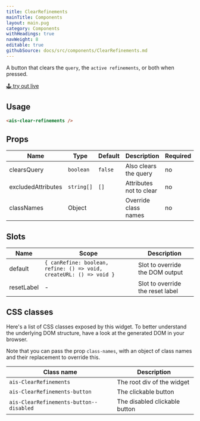 ```yaml
---
title: ClearRefinements
mainTitle: Components
layout: main.pug
category: Components
withHeadings: true
navWeight: 8
editable: true
githubSource: docs/src/components/ClearRefinements.md
---
```


A button that clears the `query`, the `active refinements`, or both when pressed.

<a class="btn btn-static-theme" href="stories/?selectedKind=ClearRefinements">🕹 try out live</a>

## Usage

```html
<ais-clear-refinements />
```

## Props

Name | Type | Default | Description | Required
---|---|---|---|---
clearsQuery | `boolean` | `false` | Also clears the query | no
excludedAttributes | `string[]` | `[]` | Attributes not to clear | no
classNames | Object | | Override class names | no

## Slots

Name | Scope | Description
---|---|---
default | `{ canRefine: boolean, refine: () => void, createURL: () => void }` | Slot to override the DOM output
resetLabel | - | Slot to override the reset label

## CSS classes

Here's a list of CSS classes exposed by this widget. To better understand the underlying DOM structure, have a look at the generated DOM in your browser.

Note that you can pass the prop `class-names`, with an object of class names and their replacement to override this.

Class name | Description
---|---
`ais-ClearRefinements` | The root div of the widget
`ais-ClearRefinements-button` | The clickable button
`ais-ClearRefinements-button--disabled` | The disabled clickable button
